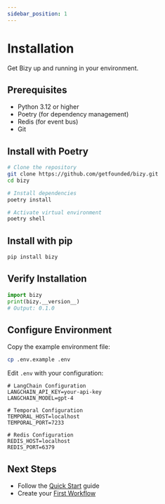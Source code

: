 ```yaml
---
sidebar_position: 1
---
```


# Installation

Get Bizy up and running in your environment.

## Prerequisites

- Python 3.12 or higher
- Poetry (for dependency management)
- Redis (for event bus)
- Git

## Install with Poetry

```bash
# Clone the repository
git clone https://github.com/getfounded/bizy.git
cd bizy

# Install dependencies
poetry install

# Activate virtual environment
poetry shell
```

## Install with pip

```bash
pip install bizy
```

## Verify Installation

```python
import bizy
print(bizy.__version__)
# Output: 0.1.0
```

## Configure Environment

Copy the example environment file:

```bash
cp .env.example .env
```

Edit `.env` with your configuration:

```env
# LangChain Configuration
LANGCHAIN_API_KEY=your-api-key
LANGCHAIN_MODEL=gpt-4

# Temporal Configuration
TEMPORAL_HOST=localhost
TEMPORAL_PORT=7233

# Redis Configuration
REDIS_HOST=localhost
REDIS_PORT=6379
```

## Next Steps

- Follow the [Quick Start](./quick-start) guide
- Create your [First Workflow](./first-workflow)